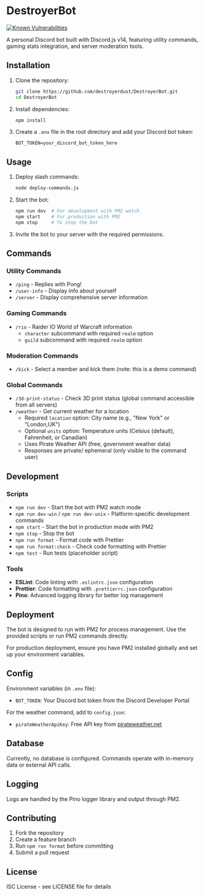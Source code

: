 # DestroyerBot

[![Known Vulnerabilities](https://snyk.io/test/github/destroyerdust/DestroyerBot/badge.svg)](https://snyk.io/test/github/destroyerdust/DestroyerBot)

A personal Discord bot built with Discord.js v14, featuring utility commands, gaming stats integration, and server moderation tools.

## Installation

1. Clone the repository:

   ```bash
   git clone https://github.com/destroyerdust/DestroyerBot.git
   cd DestroyerBot
   ```

2. Install dependencies:

   ```bash
   npm install
   ```

3. Create a `.env` file in the root directory and add your Discord bot token:
   ```
   BOT_TOKEN=your_discord_bot_token_here
   ```

## Usage

1. Deploy slash commands:

   ```bash
   node deploy-commands.js
   ```

2. Start the bot:

   ```bash
   npm run dev  # For development with PM2 watch
   npm start    # For production with PM2
   npm stop     # To stop the bot
   ```

3. Invite the bot to your server with the required permissions.

## Commands

### Utility Commands

- `/ping` - Replies with Pong!
- `/user-info` - Display info about yourself
- `/server` - Display comprehensive server information

### Gaming Commands

- `/rio` - Raider IO World of Warcraft information
  - `character` subcommand with required `realm` option
  - `guild` subcommand with required `realm` option

### Moderation Commands

- `/kick` - Select a member and kick them (note: this is a demo command)

### Global Commands

- `/3d-print-status` - Check 3D print status (global command accessible from all servers)
- `/weather` - Get current weather for a location
  - Required `location` option: City name (e.g., "New York" or "London,UK")
  - Optional `units` option: Temperature units (Celsius (default), Fahrenheit, or Canadian)
  - Uses Pirate Weather API (free, government weather data)
  - Responses are private/ ephemeral (only visible to the command user)

## Development

### Scripts

- `npm run dev` - Start the bot with PM2 watch mode
- `npm run dev-win` / `npm run dev-unix` - Platform-specific development commands
- `npm start` - Start the bot in production mode with PM2
- `npm stop` - Stop the bot
- `npm run format` - Format code with Prettier
- `npm run format:check` - Check code formatting with Prettier
- `npm test` - Run tests (placeholder script)

### Tools

- **ESLint**: Code linting with `.eslintrc.json` configuration
- **Prettier**: Code formatting with `.prettierrc.json` configuration
- **Pino**: Advanced logging library for better log management

## Deployment

The bot is designed to run with PM2 for process management. Use the provided scripts or run PM2 commands directly.

For production deployment, ensure you have PM2 installed globally and set up your environment variables.

## Config

Environment variables (in `.env` file):

- `BOT_TOKEN`: Your Discord bot token from the Discord Developer Portal

For the weather command, add to `config.json`:

- `pirateWeatherApiKey`: Free API key from [pirateweather.net](https://pirateweather.net/)

## Database

Currently, no database is configured. Commands operate with in-memory data or external API calls.

## Logging

Logs are handled by the Pino logger library and output through PM2.

## Contributing

1. Fork the repository
2. Create a feature branch
3. Run `npm run format` before committing
4. Submit a pull request

## License

ISC License - see LICENSE file for details
